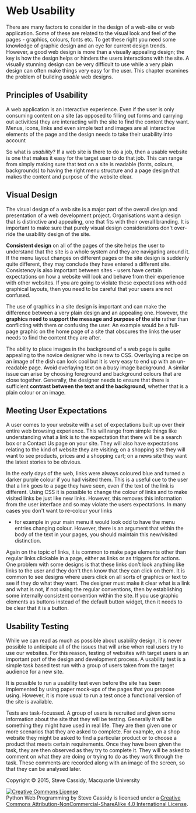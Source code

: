 

Web Usability
=============

There are many factors to consider in the design of a web-site or web
application. Some of these are related to the visual look and feel of
the pages - graphics, colours, fonts etc. To get these right you need
some knowledge of graphic design and an eye for current design trends.
However, a good web design is more than a visually appealing design; the
key is how the design helps or hinders the users interactions with the
site. A visually stunning design can be very difficult to use while a
very plain design can often make things very easy for the user. This
chapter examines the problem of building *usable* web designs.



Principles of Usability
-----------------------

A web application is an interactive experience. Even if the user is only
consuming content on a site (as opposed to filling out forms and
carrying out activities) they are interacting with the site to find the
content they want. Menus, icons, links and even simple text and images
are all interactive elements of the page and the design needs to take
their usability into account

So what is *usability*? If a web site is there to do a job, then a
usable website is one that makes it easy for the target user to do that
job. This can range from simply making sure that text on a site is
readable (fonts, colours, backgrounds) to having the right menu
structure and a page design that makes the content and purpose of the
website clear.





Visual Design
-------------

The visual design of a web site is a major part of the overall design
and presentation of a web development project. Organisations want a
design that is distinctive and appealing, one that fits with their
overall branding. It is important to make sure that purely visual design
considerations don't over-ride the usability design of the site.

**Consistent design** on all of the pages of the site helps the user to
understand that the site is a whole system and they are navigating
around it. If the menu layout changes on different pages or the site
design is suddenly quite different, they may conclude they have entered
a different site. Consistency is also important between sites - users
have certain expectations on how a website will look and behave from
their experience with other websites. If you are going to violate these
expectations with odd graphical layouts, then you need to be careful
that your users are not confused.

The use of graphics in a site design is important and can make the
difference between a very plain design and an appealing one. However,
the **graphics need to support the message and purpose of the site**
rather than conflicting with them or confusing the user. An example
would be a full-page graphic on the home page of a site that obscures
the links the user needs to find the content they are after.

The ability to place images in the background of a web page is quite
appealing to the novice designer who is new to CSS. Overlaying a recipe
on an image of the dish can look cool but it is very easy to end up with
an un-readable page. Avoid overlaying text on a busy image background. A
similar issue can arise by choosing foreground and background colours
that are close together. Generally, the designer needs to ensure that
there is sufficient **contrast between the text and the background**,
whether that is a plain colour or an image.





Meeting User Expectations
-------------------------

A user comes to your website with a set of expectations built up over
their entire web browsing experience. This will range from simple things
like understanding what a link is to the expectation that there will be
a search box or a Contact Us page on your site. They will also have
expectations relating to the kind of website they are visiting; on a
shopping site they will want to see products, prices and a shopping
cart; on a news site they want the latest stories to be obvious.

In the early days of the web, links were always coloured blue and turned
a darker purple colour if you had visited them. This is a useful cue to
the user that a link goes to a page they have seen, even if the text of
the link is different. Using CSS it is possible to change the colour of
links and to make visited links be just like new links. However, this
removes this information from the user interface and so may violate the
users expectations. In many cases you don't want to re-colour your links
- for example in your main menu it would look odd to have the menu
entries changing colour. However, there is an argument that within the
body of the text in your pages, you should maintain this new/visited
distinction.

Again on the topic of links, it is common to make page elements other
than regular links clickable in a page, either as links or as triggers
for actions. One problem with some designs is that these links don't
look anything like links to the user and they don't then know that they
can click on them. It is common to see designs where users click on all
sorts of graphics or text to see if they do what they want. The designer
must make it clear what is a link and what is not, if not using the
regular conventions, then by establishing some internally consistent
convention within the site. If you use graphic elements as buttons
instead of the default button widget, then it needs to be clear that it
is a button.





Usability Testing
-----------------

While we can read as much as possible about usability design, it is
never possible to anticipate all of the issues that will arise when real
users try to use our websites. For this reason, testing of websites with
target users is an important part of the design and development process.
A usability test is a simple task based test run with a group of users
taken from the target audience for a new site.

It is possible to run a usability test even before the site has been
implemented by using paper mock-ups of the pages that you propose using.
However, it is more usual to run a test once a functional version of the
site is available.

Tests are task-focussed. A group of users is recruited and given some
information about the site that they will be testing. Generally it will
be something they might have used in real life. They are then given one
or more scenarios that they are asked to complete. For example, on a
shop website they might be asked to find a particular product or to
choose a product that meets certain requirements. Once they have been
given the task, they are then observed as they try to complete it. They
will be asked to comment on what they are doing or trying to do as they
work through the task. These comments are recorded along with an image
of the screen, so that they can be analysed later.





Copyright © 2015, Steve Cassidy, Macquarie University

[![Creative Commons
License](https://i.creativecommons.org/l/by-nc-sa/4.0/88x31.png)](http://creativecommons.org/licenses/by-nc-sa/4.0/)\
<span dct="http://purl.org/dc/terms/"
href="http://purl.org/dc/dcmitype/Text" property="dct:title"
rel="dct:type">Python Web Programming</span> by <span
cc="http://creativecommons.org/ns#" property="cc:attributionName">Steve
Cassidy</span> is licensed under a [Creative Commons
Attribution-NonCommercial-ShareAlike 4.0 International
License](http://creativecommons.org/licenses/by-nc-sa/4.0/).
